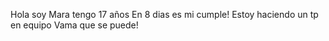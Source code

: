 Hola soy Mara
tengo 17 años
En 8 dias es mi cumple!
Estoy haciendo un tp en equipo
Vama que se puede!

